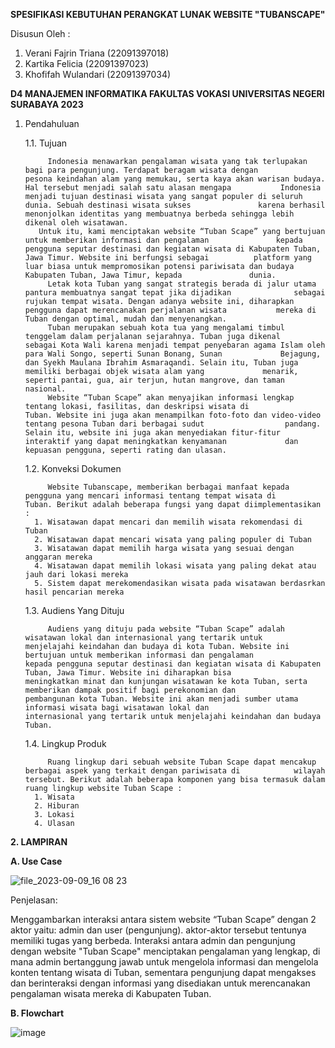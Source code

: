 **SPESIFIKASI KEBUTUHAN PERANGKAT LUNAK WEBSITE "TUBANSCAPE"**

Disusun Oleh :
1.   Verani Fajrin Triana     (22091397018)
2.   Kartika Felicia      	  (22091397023)
3.   Khofifah Wulandari     	(22091397034)
   
**D4 MANAJEMEN INFORMATIKA 
FAKULTAS VOKASI 
UNIVERSITAS NEGERI SURABAYA
2023**

1. Pendahuluan

   1.1. Tujuan

            Indonesia menawarkan pengalaman wisata yang tak terlupakan bagi para pengunjung. Terdapat beragam wisata dengan          pesona keindahan alam yang memukau, serta kaya akan warisan budaya. Hal tersebut menjadi salah satu alasan mengapa           Indonesia menjadi tujuan destinasi wisata yang sangat populer di seluruh dunia. Sebuah destinasi wisata sukses               karena berhasil menonjolkan identitas yang membuatnya berbeda sehingga lebih dikenal oleh wisatawan.
   	      Untuk itu, kami menciptakan website “Tuban Scape” yang bertujuan untuk memberikan informasi dan pengalaman               kepada pengguna seputar destinasi dan kegiatan wisata di Kabupaten Tuban, Jawa Timur. Website ini berfungsi sebagai          platform yang luar biasa untuk mempromosikan potensi pariwisata dan budaya Kabupaten Tuban, Jawa Timur, kepada               dunia. 
            Letak kota Tuban yang sangat strategis berada di jalur utama pantura membuatnya sangat tepat jika dijadikan              sebagai rujukan tempat wisata. Dengan adanya website ini, diharapkan pengguna dapat merencanakan perjalanan wisata           mereka di Tuban dengan optimal, mudah dan menyenangkan.
            Tuban merupakan sebuah kota tua yang mengalami timbul tenggelam dalam perjalanan sejarahnya. Tuban juga dikenal          sebagai Kota Wali karena menjadi tempat penyebaran agama Islam oleh para Wali Songo, seperti Sunan Bonang, Sunan             Bejagung, dan Syekh Maulana Ibrahim Asmaraqandi. Selain itu, Tuban juga memiliki berbagai objek wisata alam yang             menarik, seperti pantai, gua, air terjun, hutan mangrove, dan taman nasional.
            Website “Tuban Scape” akan menyajikan informasi lengkap tentang lokasi, fasilitas, dan deskripsi wisata di               Tuban. Website ini juga akan menampilkan foto-foto dan video-video tentang pesona Tuban dari berbagai sudut                  pandang. Selain itu, website ini juga akan menyediakan fitur-fitur interaktif yang dapat meningkatkan kenyamanan             dan kepuasan pengguna, seperti rating dan ulasan.

   1.2. Konveksi Dokumen

            Website Tubanscape, memberikan berbagai manfaat kepada pengguna yang mencari informasi tentang tempat wisata di          Tuban. Berikut adalah beberapa fungsi yang dapat diimplementasikan :
         1. Wisatawan dapat mencari dan memilih wisata rekomendasi di Tuban
         2. Wisatawan dapat mencari wisata yang paling populer di Tuban
         3. Wisatawan dapat memilih harga wisata yang sesuai dengan anggaran mereka
         4. Wisatawan dapat memilih lokasi wisata yang paling dekat atau jauh dari lokasi mereka
         5. Sistem dapat merekomendasikan wisata pada wisatawan berdasrkan hasil pencarian mereka

   1.3. Audiens Yang Dituju

            Audiens yang dituju pada website “Tuban Scape” adalah wisatawan lokal dan internasional yang tertarik untuk              menjelajahi keindahan dan budaya di kota Tuban. Website ini bertujuan untuk memberikan informasi dan pengalaman              kepada pengguna seputar destinasi dan kegiatan wisata di Kabupaten Tuban, Jawa Timur. Website ini diharapkan bisa            meningkatkan minat dan kunjungan wisatawan ke kota Tuban, serta memberikan dampak positif bagi perekonomian dan              pembangunan kota Tuban. Website ini akan menjadi sumber utama informasi wisata bagi wisatawan lokal dan                      internasional yang tertarik untuk menjelajahi keindahan dan budaya Tuban.

   1.4. Lingkup Produk

            Ruang lingkup dari sebuah website Tuban Scape dapat mencakup berbagai aspek yang terkait dengan pariwisata di            wilayah tersebut. Berikut adalah beberapa komponen yang bisa termasuk dalam ruang lingkup website Tuban Scape :
         1. Wisata
         2. Hiburan
         3. Lokasi
         4. Ulasan


**2. LAMPIRAN**
   
   **A. Use Case**
   
![file_2023-09-09_16 08 23](https://github.com/22091397023KartikaFelicia/TubanSpace/assets/124429174/8ecc0037-5949-4f41-85b2-d186d88d1fda)

Penjelasan: 

Menggambarkan interaksi antara sistem website “Tuban Scape” dengan 2 aktor yaitu: admin dan user (pengunjung). aktor-aktor tersebut tentunya memiliki tugas yang berbeda. Interaksi antara admin dan pengunjung dengan website "Tuban Scape" menciptakan pengalaman yang lengkap, di mana admin bertanggung jawab untuk mengelola informasi dan mengelola konten tentang wisata di Tuban, sementara pengunjung dapat mengakses dan berinteraksi dengan informasi yang disediakan untuk merencanakan pengalaman wisata mereka di Kabupaten Tuban.


   **B. Flowchart**

![image](https://github.com/22091397023KartikaFelicia/TubanSpace/assets/124429174/df50dcfd-8e4c-4c51-8e82-cfcfb22921fd)






